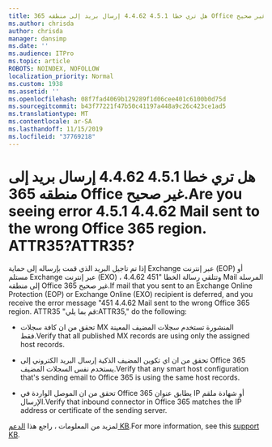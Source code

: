 ```yaml
---
title: هل تري خطا 4.5.1 4.4.62 إرسال بريد إلى منطقه 365 Office غير صحيح. ATTR35?
ms.author: chrisda
author: chrisda
manager: dansimp
ms.date: ''
ms.audience: ITPro
ms.topic: article
ROBOTS: NOINDEX, NOFOLLOW
localization_priority: Normal
ms.custom: 1938
ms.assetid: ''
ms.openlocfilehash: 08f7fad4069b129289f1d06cee401c6100b0d75d
ms.sourcegitcommit: b43f77221f47b50c41197a448a9c26c423ce1ad5
ms.translationtype: MT
ms.contentlocale: ar-SA
ms.lasthandoff: 11/15/2019
ms.locfileid: "37769218"
---
```

# <a name="are-you-seeing-error-451-4462-mail-sent-to-the-wrong-office-365-region-attr35"></a><span data-ttu-id="4bf75-103">هل تري خطا 4.5.1 4.4.62 إرسال بريد إلى منطقه 365 Office غير صحيح.</span><span class="sxs-lookup"><span data-stu-id="4bf75-103">Are you seeing error 4.5.1 4.4.62 Mail sent to the wrong Office 365 region.</span></span> <span data-ttu-id="4bf75-104">ATTR35?</span><span class="sxs-lookup"><span data-stu-id="4bf75-104">ATTR35?</span></span>

<span data-ttu-id="4bf75-105">إذا تم تاجيل البريد الذي قمت بإرساله إلى حماية Exchange عبر إنترنت (EOP) أو مستلم Exchange عبر إنترنت (EXO) ، وتتلقي رسالة الخطا "451 4.4.62 Mail المرسلة إلى منطقه Office 365 غير صحيح.</span><span class="sxs-lookup"><span data-stu-id="4bf75-105">If mail that you sent to an Exchange Online Protection (EOP) or Exchange Online (EXO) recipient is deferred, and you receive the error message "451 4.4.62 Mail sent to the wrong Office 365 region.</span></span> <span data-ttu-id="4bf75-106">ATTR35 "قم بما يلي:</span><span class="sxs-lookup"><span data-stu-id="4bf75-106">ATTR35," do the following:</span></span>

- <span data-ttu-id="4bf75-107">تحقق من ان كافة سجلات MX المنشورة تستخدم سجلات المضيف المعينة فقط.</span><span class="sxs-lookup"><span data-stu-id="4bf75-107">Verify that all published MX records are using only the assigned host records.</span></span>

- <span data-ttu-id="4bf75-108">تحقق من ان اي تكوين المضيف الذكية إرسال البريد الكتروني إلى Office 365 يستخدم نفس السجلات المضيف.</span><span class="sxs-lookup"><span data-stu-id="4bf75-108">Verify that any smart host configuration that's sending email to Office 365 is using the same host records.</span></span>

- <span data-ttu-id="4bf75-109">تحقق من ان الموصل الواردة في Office 365 يطابق عنوان IP أو شهادة ملقم الإرسال.</span><span class="sxs-lookup"><span data-stu-id="4bf75-109">Verify that inbound connector in Office 365 matches the IP address or certificate of the sending server.</span></span>

<span data-ttu-id="4bf75-110">لمزيد من المعلومات ، راجع هذا [الدعم KB](https://support.microsoft.com/help/4057301/attr35-response-code-when-mail-is-sent-to-eop-exo).</span><span class="sxs-lookup"><span data-stu-id="4bf75-110">For more information, see this [support KB](https://support.microsoft.com/help/4057301/attr35-response-code-when-mail-is-sent-to-eop-exo).</span></span>
